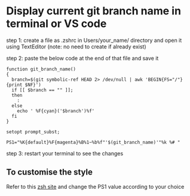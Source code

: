 # Display current git branch name in terminal or VS code
step 1: create a file as .zshrc in Users/your_name/ directory and open it using TextEditor
(note: no need to create if already exist)

step 2: paste the below code at the end of that file and save it
```
function git_branch_name()
{
  branch=$(git symbolic-ref HEAD 2> /dev/null | awk 'BEGIN{FS="/"} {print $NF}')
  if [[ $branch == "" ]];
  then
    :
  else
    echo ' %F{cyan}('$branch')%f'
  fi
}

setopt prompt_subst;

PS1="%K{default}%F{magenta}%B%1~%b%f"'$(git_branch_name)'"%k %# "
```
step 3: restart your terminal to see the changes

## To customise the style
Refer to this [zsh site](https://zsh.sourceforge.io/Doc/Release/Prompt-Expansion.html#Visual-effects) and change the PS1 value according to your choice

